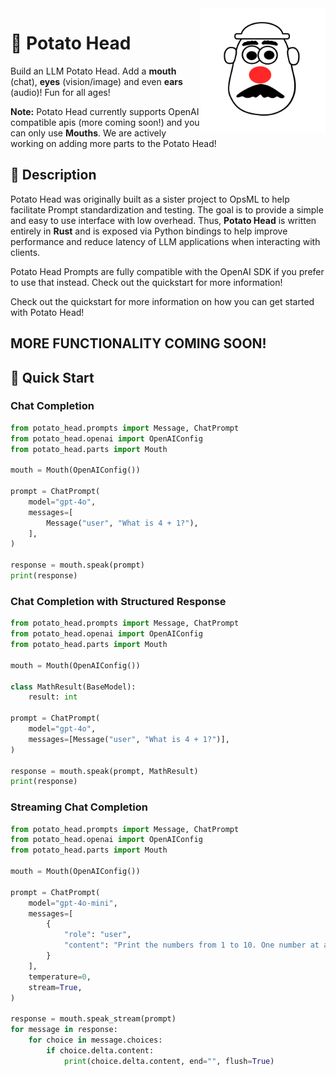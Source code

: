 <div style="margin-bottom: 20px; position: relative; z-index: 1;">
  <img align="right" width="200" src="images/potatohead.svg">
</div>

<div align="left">
  <h1>🥔 Potato Head</h1>
</div>

Build an LLM Potato Head. Add a **mouth** (chat), **eyes** (vision/image) and even **ears** (audio)! Fun for all ages!

**Note:** Potato Head currently supports OpenAI compatible apis (more coming soon!) and you can only use **Mouths**. We are actively working on adding more parts to the Potato Head!


<div align="left">
  <h2>📖 Description</h2>
</div>


Potato Head was originally built as a sister project to OpsML to help facilitate Prompt standardization and testing. The goal is to provide a simple and easy to use interface with low overhead. Thus, **Potato Head** is written entirely in **Rust** and is exposed via Python bindings to help improve performance and reduce latency of LLM applications when interacting with clients.

Potato Head Prompts are fully compatible with the OpenAI SDK if you prefer to use that instead. Check out the quickstart for more information!

Check out the quickstart for more information on how you can get started with Potato Head!

## MORE FUNCTIONALITY COMING SOON!


<div align="left">
  <h2>🚀 Quick Start</h2>
</div>

### Chat Completion

```python
from potato_head.prompts import Message, ChatPrompt
from potato_head.openai import OpenAIConfig
from potato_head.parts import Mouth 

mouth = Mouth(OpenAIConfig())

prompt = ChatPrompt(
    model="gpt-4o",
    messages=[
        Message("user", "What is 4 + 1?"),
    ],
)

response = mouth.speak(prompt)
print(response)
```

### Chat Completion with Structured Response

```python
from potato_head.prompts import Message, ChatPrompt
from potato_head.openai import OpenAIConfig
from potato_head.parts import Mouth 

mouth = Mouth(OpenAIConfig())

class MathResult(BaseModel):
    result: int

prompt = ChatPrompt(
    model="gpt-4o",
    messages=[Message("user", "What is 4 + 1?")],
)

response = mouth.speak(prompt, MathResult)
print(response)
```

### Streaming Chat Completion

```python
from potato_head.prompts import Message, ChatPrompt
from potato_head.openai import OpenAIConfig
from potato_head.parts import Mouth 

mouth = Mouth(OpenAIConfig())

prompt = ChatPrompt(
    model="gpt-4o-mini",
    messages=[
        {
            "role": "user",
            "content": "Print the numbers from 1 to 10. One number at a time.",
        }
    ],
    temperature=0,
    stream=True,
)

response = mouth.speak_stream(prompt)
for message in response:
    for choice in message.choices:
        if choice.delta.content:
            print(choice.delta.content, end="", flush=True)
```

